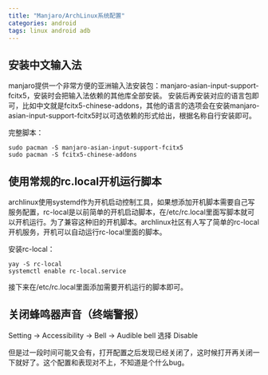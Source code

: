 ```yaml
---
title: "Manjaro/ArchLinux系统配置"
categories: android
tags: linux android adb
---
```


## 安装中文输入法

manjaro提供一个非常方便的亚洲输入法安装包：manjaro-asian-input-support-fcitx5，安装时会把输入法依赖的其他库全部安装。
安装后再安装对应的语言包即可，比如中文就是fcitx5-chinese-addons，其他的语言的选项会在安装manjaro-asian-input-support-fcitx5时以可选依赖的形式给出，根据名称自行安装即可。

完整脚本：

```shell
sudo pacman -S manjaro-asian-input-support-fcitx5
sudo pacman -S fcitx5-chinese-addons
```

## 使用常规的rc.local开机运行脚本

archlinux使用systemd作为开机启动控制工具，如果想添加开机脚本需要自己写服务配置，rc-local是以前简单的开机启动脚本，在/etc/rc.local里面写脚本就可以开机运行。为了兼容这种旧的开机脚本。archlinux社区有人写了简单的rc-local开机服务，开机可以自动运行rc-local里面的脚本。

安装rc-local：

```shell
yay -S rc-local
systemctl enable rc-local.service
```

接下来在/etc/rc.local里面添加需要开机运行的脚本即可。

## 关闭蜂鸣器声音（终端警报）

Setting -> Accessibility -> Bell -> Audible bell 选择 Disable

但是过一段时间可能又会有，打开配置之后发现已经关闭了，这时候打开再关闭一下就好了。这个配置和表现对不上，不知道是个什么bug。
